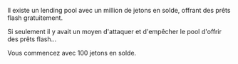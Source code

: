 Il existe un lending pool avec un million de jetons en solde, offrant des prêts flash gratuitement.

Si seulement il y avait un moyen d'attaquer et d'empêcher le pool d'offrir des prêts flash...

Vous commencez avec 100 jetons en solde.